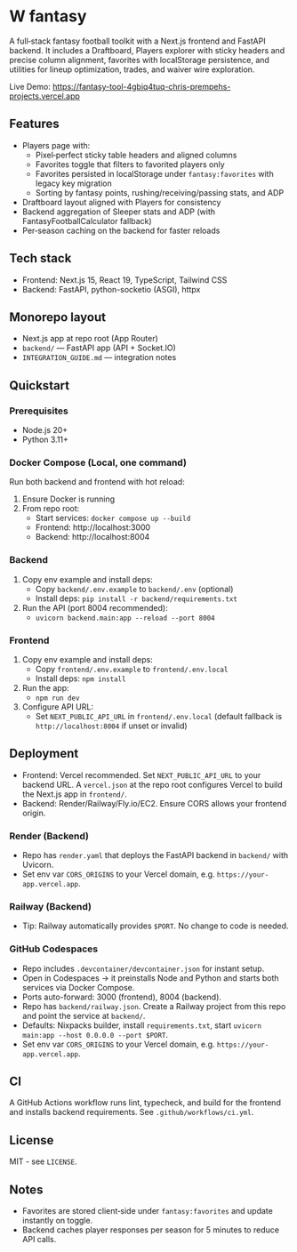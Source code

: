 # W fantasy

A full‑stack fantasy football toolkit with a Next.js frontend and FastAPI backend. It includes a Draftboard, Players explorer with sticky headers and precise column alignment, favorites with localStorage persistence, and utilities for lineup optimization, trades, and waiver wire exploration.

Live Demo: https://fantasy-tool-4gbiq4tuq-chris-prempehs-projects.vercel.app

## Features
- Players page with:
  - Pixel‑perfect sticky table headers and aligned columns
  - Favorites toggle that filters to favorited players only
  - Favorites persisted in localStorage under `fantasy:favorites` with legacy key migration
  - Sorting by fantasy points, rushing/receiving/passing stats, and ADP
- Draftboard layout aligned with Players for consistency
- Backend aggregation of Sleeper stats and ADP (with FantasyFootballCalculator fallback)
- Per‑season caching on the backend for faster reloads

## Tech stack
- Frontend: Next.js 15, React 19, TypeScript, Tailwind CSS
- Backend: FastAPI, python-socketio (ASGI), httpx

## Monorepo layout
- Next.js app at repo root (App Router)
- `backend/` — FastAPI app (API + Socket.IO)
- `INTEGRATION_GUIDE.md` — integration notes

## Quickstart
### Prerequisites
- Node.js 20+
- Python 3.11+

### Docker Compose (Local, one command)
Run both backend and frontend with hot reload:

1. Ensure Docker is running
2. From repo root:
   - Start services: `docker compose up --build`
   - Frontend: http://localhost:3000
   - Backend: http://localhost:8004

### Backend
1. Copy env example and install deps:
   - Copy `backend/.env.example` to `backend/.env` (optional)
   - Install deps: `pip install -r backend/requirements.txt`
2. Run the API (port 8004 recommended):
   - `uvicorn backend.main:app --reload --port 8004`

### Frontend
1. Copy env example and install deps:
   - Copy `frontend/.env.example` to `frontend/.env.local`
   - Install deps: `npm install`
2. Run the app:
   - `npm run dev`
3. Configure API URL:
   - Set `NEXT_PUBLIC_API_URL` in `frontend/.env.local` (default fallback is `http://localhost:8004` if unset or invalid)

## Deployment
- Frontend: Vercel recommended. Set `NEXT_PUBLIC_API_URL` to your backend URL. A `vercel.json` at the repo root configures Vercel to build the Next.js app in `frontend/`.
- Backend: Render/Railway/Fly.io/EC2. Ensure CORS allows your frontend origin.

### Render (Backend)
- Repo has `render.yaml` that deploys the FastAPI backend in `backend/` with Uvicorn.
- Set env var `CORS_ORIGINS` to your Vercel domain, e.g. `https://your-app.vercel.app`.

### Railway (Backend)
- Tip: Railway automatically provides `$PORT`. No change to code is needed.

### GitHub Codespaces
- Repo includes `.devcontainer/devcontainer.json` for instant setup.
- Open in Codespaces → it preinstalls Node and Python and starts both services via Docker Compose.
- Ports auto-forward: 3000 (frontend), 8004 (backend).
- Repo has `backend/railway.json`. Create a Railway project from this repo and point the service at `backend/`.
- Defaults: Nixpacks builder, install `requirements.txt`, start `uvicorn main:app --host 0.0.0.0 --port $PORT`.
- Set env var `CORS_ORIGINS` to your Vercel domain, e.g. `https://your-app.vercel.app`.

## CI
A GitHub Actions workflow runs lint, typecheck, and build for the frontend and installs backend requirements. See `.github/workflows/ci.yml`.

## License
MIT - see `LICENSE`.

## Notes
- Favorites are stored client‑side under `fantasy:favorites` and update instantly on toggle.
- Backend caches player responses per season for 5 minutes to reduce API calls.
